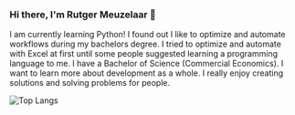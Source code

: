 ### Hi there, I'm Rutger Meuzelaar 👋
I am currently learning Python! I found out I like to optimize and automate workflows during my bachelors degree. I tried to optimize and automate with Excel at first until some people suggested learning a programming language to me. I have a Bachelor of Science (Commercial Economics). I want to learn more about development as a whole. I really enjoy creating solutions and solving problems for people.

![Top Langs](https://github-readme-stats.vercel.app/api/top-langs/?username=rutgermeuzelaar&layout=compact&bg_color=00000000&border_color=00000000&hide_title=true&size_weight=0.5&count_weight=0.5)
